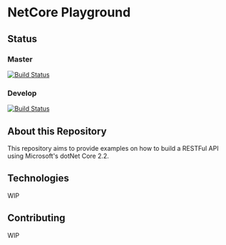 # NetCore Playground

## Status

### Master

[![Build Status](https://travis-ci.com/rodolphocastro/ARDC.NetCore.Playground.svg?branch=master)](https://travis-ci.com/rodolphocastro/ARDC.NetCore.Playground)

### Develop

[![Build Status](https://travis-ci.com/rodolphocastro/ARDC.NetCore.Playground.svg?branch=develop)](https://travis-ci.com/rodolphocastro/ARDC.NetCore.Playground)

## About this Repository

This repository aims to provide examples on how to build a RESTFul API using Microsoft's dotNet Core 2.2.

## Technologies

WIP

## Contributing

WIP